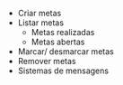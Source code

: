 - Criar metas
- Listar metas
  - Metas realizadas
  - Metas abertas
- Marcar/ desmarcar metas
- Remover metas
- Sistemas de mensagens
